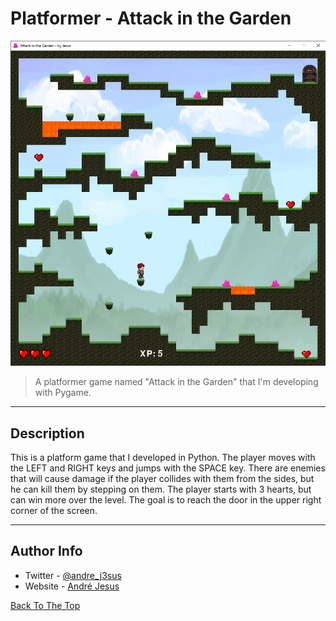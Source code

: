 # Platformer - Attack in the Garden

![Menu Image](docs/in_the_game.PNG)

> A platformer game named "Attack in the Garden" that I'm developing with Pygame.

---


## Description

This is a platform game that I developed in Python. The player moves with the LEFT and RIGHT keys and jumps with the SPACE key.
There are enemies that will cause damage if the player collides with them from the sides, but he can kill them by stepping on them.
The player starts with 3 hearts, but can win more over the level. The goal is to reach the door in the upper right corner of the screen.

---

## Author Info

- Twitter - [@andre_j3sus](https://twitter.com/andre_j3sus)
- Website - [André Jesus](https://sites.google.com/view/andre-jesus/p%C3%A1gina-inicial)

[Back To The Top](#platformer---attack-in-the-garden)
